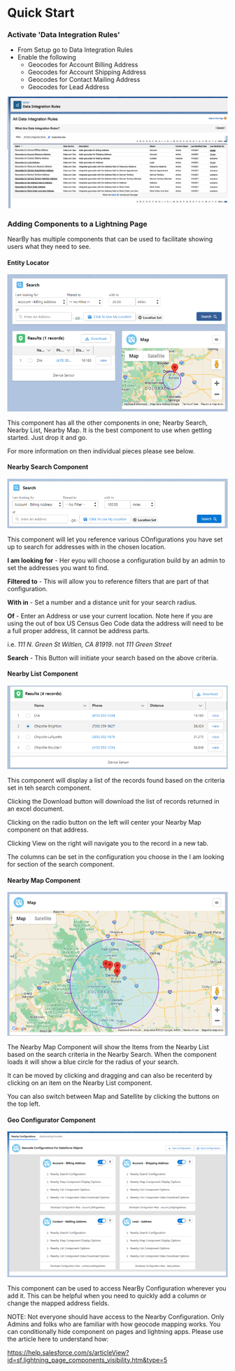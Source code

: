 # Quick Start

### Activate 'Data Integration Rules'

- From Setup go to Data Integration Rules
- Enable the following
    - Geocodes for Account Billing Address
    - Geocodes for Account Shipping Address
    - Geocodes for Contact Mailing Address
    - Geocodes for Lead Address

![Data Integration Rules](/docs/images/data_integration_rules.png)

### Adding Components to a Lightning Page

NearBy has multiple components that can be used to facilitate showing users what they need to see.

#### Entity Locator 

![Entity Locator Component](/docs/images/qsg-entity-locator-image.png)

This component has all the other components in one; Nearby Search, Nearby List, Nearby Map. It is the best component to use when getting started. Just drop it and go.

For more information on then individual pieces please see below.

#### Nearby Search Component

![Entity Locator Component](/docs/images/qsg-nearby-search.png)

This component will let you reference various COnfigurations you have set up to search for addresses with in the chosen location.

**I am looking for** -  Her eyou will choose a configuration build by an admin to set the addresses you want to find.

**Filtered to** - This will allow you to reference filters that are part of that configuration.

**With in** -  Set a number and a distance unit for your search radius.

**Of** -  Enter an Address or use your current location. Note here if you are using the out of box US Census Geo Code data the address will need to be a full proper address, Iit cannot be address parts.

i.e. *111 N. Green St Wiltlen, CA 81919*. not *111 Green Street*

**Search** - This Button will initiate your search based on the above criteria. 

#### Nearby List Component

![Entity Locator Component](/docs/images/qsg-nearby-list.png)

This component will display a list of the records found based on the criteria set in teh search component. 

Clicking the Download button will download the list of records returned in an excel document.

Clicking on the radio button on the left will center your Nearby Map component on that address.

Clicking View on the right will navigate you to the record in a new tab.

The columns can be set in the configuration you choose in the I am looking for section of the search component. 


#### Nearby Map Component

![Entity Locator Component](/docs/images/qsg-nearby-map.png)

The Nearby Map Component will show the Items from the Nearby List based on the search criteria in the Nearby Search. When the component loads it will show a blue circle for the radius of your search.

It can be moved by clicking and dragging and can also be recenterd by clicking on an item on the Nearby List component.

You can also switch between Map and Satellite by clicking the buttons on the top left.

#### Geo Configurator Component

![Entity Locator Component](/docs/images/qsg-geo-configurator.png)

This component can be used to access NearBy Configuration wherever you add it. This can be helpful when you need to quickly add a column or change the mapped address fields.

NOTE: Not everyone should have access to the Nearby Configuration. Only Admins and folks who are familiar with how geocode mapping works. You can conditionally hide component on pages and lightning apps. Please use the article here to understand how:

https://help.salesforce.com/s/articleView?id=sf.lightning_page_components_visibility.htm&type=5